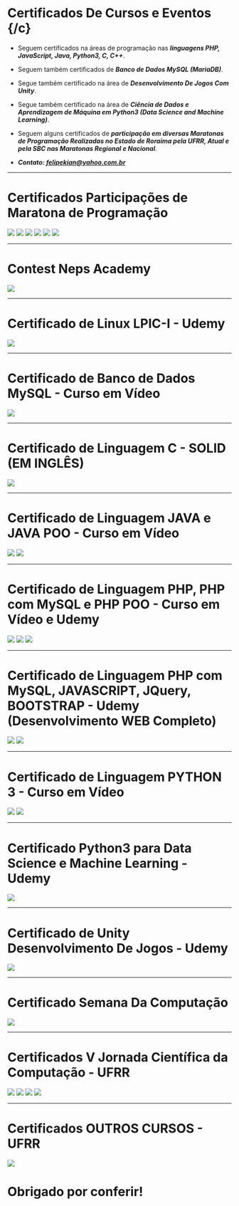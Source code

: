 # Certificados De Cursos e Eventos {/c}

* Seguem certificados na áreas de programação nas ***linguagens PHP, JavaScript, Java, Python3, C, C++***.

* Seguem também certificados de ***Banco de Dados MySQL (MariaDB)***.

* Segue também certificado na área de ***Desenvolvimento De Jogos Com Unity***.

* Segue também certificado na área de ***Ciência de Dados e Aprendizagem de Máquina em Python3 (Data Science and Machine Learning)***.

* Seguem alguns certificados de ***participação em diversas Maratonas de Programação Realizadas no Estado de Roraima pela UFRR, Atual e pela SBC nas Maratonas Regional e Nacional***.

* ***Contato: felipekian@yahoo.com.br***

--- 

# Certificados Participações de Maratona de Programação
![](imagens_markdown/certificado11.png)
![](imagens_markdown/certificado7.png)
![](imagens_markdown/maratona1.png)
![](imagens_markdown/maratona2.png)
![](imagens_markdown/maratona3.png)
![](imagens_markdown/maratona4.png)

--- 

# Contest Neps Academy
![](imagens_markdown/nepsacademy.png)

--- 

# Certificado de Linux LPIC-I - Udemy
![](imagens_markdown/certificado15.png)

--- 

# Certificado de Banco de Dados MySQL - Curso em Vídeo
![](imagens_markdown/CertificadoMysql.png)

--- 

# Certificado de Linguagem C - SOLID (EM INGLÊS)
![](imagens_markdown/certificado8.png)

--- 

# Certificado de Linguagem JAVA e JAVA POO - Curso em Vídeo
![](imagens_markdown/CertificadocursodeJAVA.png) 
![](imagens_markdown/CertificadoPOOCURSOEMVIDEO.png)

--- 

# Certificado de Linguagem PHP, PHP com MySQL e PHP POO - Curso em Vídeo e Udemy
![](imagens_markdown/certificado4.png)
![](imagens_markdown/certificado16.png)
![](imagens_markdown/certificado20.png)

--- 

# Certificado de Linguagem PHP com MySQL, JAVASCRIPT, JQuery, BOOTSTRAP - Udemy (Desenvolvimento WEB Completo)
![](imagens_markdown/certificado9.png)
![](imagens_markdown/certificado17.png)

--- 

# Certificado de Linguagem PYTHON 3 - Curso em Vídeo
![](imagens_markdown/CertificadoPython3.png)
![](imagens_markdown/certificado5.png)

--- 

# Certificado Python3 para Data Science e Machine Learning - Udemy
![](imagens_markdown/certificado14.png)

--- 

# Certificado de Unity Desenvolvimento De Jogos - Udemy
![](imagens_markdown/certificado13.png)

--- 

# Certificado Semana Da Computação
![](imagens_markdown/certificado10.png)
 
--- 

# Certificados V Jornada Científica da Computação - UFRR
![](imagens_markdown/certificado.png)
![](imagens_markdown/certificado2.png)
![](imagens_markdown/certificado12.png)
![](imagens_markdown/declaracao1.png)

--- 
# Certificados OUTROS CURSOS - UFRR
![](imagens_markdown/certificado6.png)

# Obrigado por conferir!

